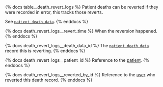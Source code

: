 {% docs table__death_revert_logs %}
Patient deaths can be reverted if they were recorded in error, this tracks those reverts.

See [`patient_death_data`](#!/source/source.tamanu.tamanu.patient_death_data).
{% enddocs %}

{% docs death_revert_logs__revert_time %}
When the reversion happened.
{% enddocs %}

{% docs death_revert_logs__death_data_id %}
The [`patient_death_data`](#!/source/source.tamanu.tamanu.patient_death_data) record this is reverting.
{% enddocs %}

{% docs death_revert_logs__patient_id %}
Reference to the [patient](#!/source/source.tamanu.tamanu.patients).
{% enddocs %}

{% docs death_revert_logs__reverted_by_id %}
Reference to the [user](#!/source/source.tamanu.tamanu.users) who reverted this death record.
{% enddocs %}

